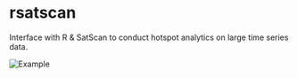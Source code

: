 # rsatscan
Interface with R &amp; SatScan to conduct hotspot analytics on large time series data.

![Example](blob:null/d71e32f7-212d-49bb-810e-d610027e003b)
